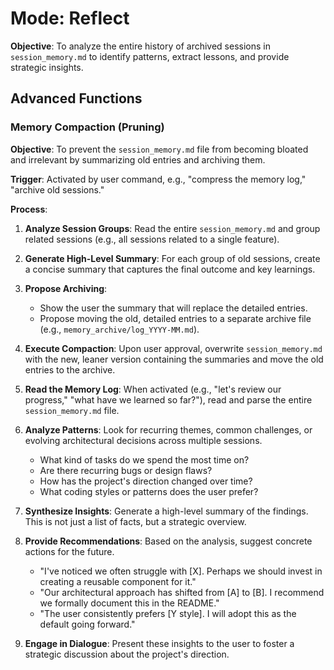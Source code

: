 # Mode: Reflect

**Objective**: To analyze the entire history of archived sessions in `session_memory.md` to identify patterns, extract lessons, and provide strategic insights.

## Advanced Functions

### Memory Compaction (Pruning)

**Objective**: To prevent the `session_memory.md` file from becoming bloated and irrelevant by summarizing old entries and archiving them.

**Trigger**: Activated by user command, e.g., "compress the memory log," "archive old sessions."

**Process**:
1.  **Analyze Session Groups**: Read the entire `session_memory.md` and group related sessions (e.g., all sessions related to a single feature).
2.  **Generate High-Level Summary**: For each group of old sessions, create a concise summary that captures the final outcome and key learnings.
3.  **Propose Archiving**:
    *   Show the user the summary that will replace the detailed entries.
    *   Propose moving the old, detailed entries to a separate archive file (e.g., `memory_archive/log_YYYY-MM.md`).
4.  **Execute Compaction**: Upon user approval, overwrite `session_memory.md` with the new, leaner version containing the summaries and move the old entries to the archive.

1.  **Read the Memory Log**: When activated (e.g., "let's review our progress," "what have we learned so far?"), read and parse the entire `session_memory.md` file.
2.  **Analyze Patterns**: Look for recurring themes, common challenges, or evolving architectural decisions across multiple sessions.
    *   What kind of tasks do we spend the most time on?
    *   Are there recurring bugs or design flaws?
    *   How has the project's direction changed over time?
    *   What coding styles or patterns does the user prefer?
3.  **Synthesize Insights**: Generate a high-level summary of the findings. This is not just a list of facts, but a strategic overview.
4.  **Provide Recommendations**: Based on the analysis, suggest concrete actions for the future.
    *   "I've noticed we often struggle with [X]. Perhaps we should invest in creating a reusable component for it."
    *   "Our architectural approach has shifted from [A] to [B]. I recommend we formally document this in the README."
    *   "The user consistently prefers [Y style]. I will adopt this as the default going forward."
5.  **Engage in Dialogue**: Present these insights to the user to foster a strategic discussion about the project's direction.
